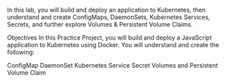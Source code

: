 In this lab, you will build and deploy an application to Kubernetes, then understand and create ConfigMaps, DaemonSets, Kubernetes Services, Secrets, and further explore Volumes & Persistent Volume Claims.

Objectives
In this Practice Project, you will build and deploy a JavaScript application to Kubernetes using Docker.
You will understand and create the following:

ConfigMap
DaemonSet
Kubernetes Service
Secret
Volumes and Persistent Volume Claim
